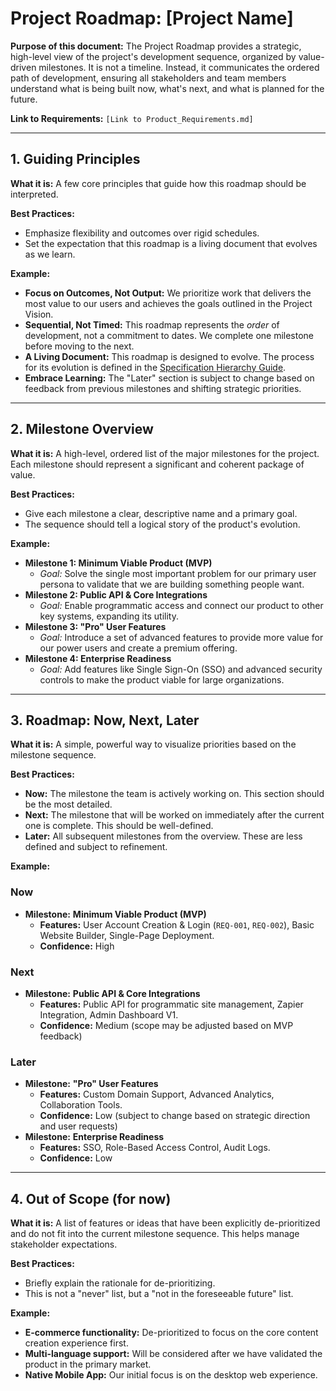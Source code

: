 # Project Roadmap: [Project Name]

**Purpose of this document:** The Project Roadmap provides a strategic, high-level view of the project's development sequence, organized by value-driven milestones. It is not a timeline. Instead, it communicates the ordered path of development, ensuring all stakeholders and team members understand what is being built now, what's next, and what is planned for the future.

**Link to Requirements:** `[Link to Product_Requirements.md]`

---

## 1. Guiding Principles

**What it is:** A few core principles that guide how this roadmap should be interpreted.

**Best Practices:**

* Emphasize flexibility and outcomes over rigid schedules.
* Set the expectation that this roadmap is a living document that evolves as we learn.

**Example:**

* **Focus on Outcomes, Not Output:** We prioritize work that delivers the most value to our users and achieves the goals outlined in the Project Vision.
* **Sequential, Not Timed:** This roadmap represents the *order* of development, not a commitment to dates. We complete one milestone before moving to the next.
* **A Living Document:** This roadmap is designed to evolve. The process for its evolution is defined in the [Specification Hierarchy Guide](link-to-your-guide).
* **Embrace Learning:** The "Later" section is subject to change based on feedback from previous milestones and shifting strategic priorities.

---

## 2. Milestone Overview

**What it is:** A high-level, ordered list of the major milestones for the project. Each milestone should represent a significant and coherent package of value.

**Best Practices:**

* Give each milestone a clear, descriptive name and a primary goal.
* The sequence should tell a logical story of the product's evolution.

**Example:**

* **Milestone 1: Minimum Viable Product (MVP)**
  * *Goal:* Solve the single most important problem for our primary user persona to validate that we are building something people want.
* **Milestone 2: Public API & Core Integrations**
  * *Goal:* Enable programmatic access and connect our product to other key systems, expanding its utility.
* **Milestone 3: "Pro" User Features**
  * *Goal:* Introduce a set of advanced features to provide more value for our power users and create a premium offering.
* **Milestone 4: Enterprise Readiness**
  * *Goal:* Add features like Single Sign-On (SSO) and advanced security controls to make the product viable for large organizations.

---

## 3. Roadmap: Now, Next, Later

**What it is:** A simple, powerful way to visualize priorities based on the milestone sequence.

**Best Practices:**

* **Now:** The milestone the team is actively working on. This section should be the most detailed.
* **Next:** The milestone that will be worked on immediately after the current one is complete. This should be well-defined.
* **Later:** All subsequent milestones from the overview. These are less defined and subject to refinement.

**Example:**

### Now

* **Milestone:** **Minimum Viable Product (MVP)**
  * **Features:** User Account Creation & Login (`REQ-001`, `REQ-002`), Basic Website Builder, Single-Page Deployment.
  * **Confidence:** High

### Next

* **Milestone:** **Public API & Core Integrations**
  * **Features:** Public API for programmatic site management, Zapier Integration, Admin Dashboard V1.
  * **Confidence:** Medium (scope may be adjusted based on MVP feedback)

### Later

* **Milestone:** **"Pro" User Features**
  * **Features:** Custom Domain Support, Advanced Analytics, Collaboration Tools.
  * **Confidence:** Low (subject to change based on strategic direction and user requests)
* **Milestone:** **Enterprise Readiness**
  * **Features:** SSO, Role-Based Access Control, Audit Logs.
  * **Confidence:** Low

---

## 4. Out of Scope (for now)

**What it is:** A list of features or ideas that have been explicitly de-prioritized and do not fit into the current milestone sequence. This helps manage stakeholder expectations.

**Best Practices:**

* Briefly explain the rationale for de-prioritizing.
* This is not a "never" list, but a "not in the foreseeable future" list.

**Example:**

* **E-commerce functionality:** De-prioritized to focus on the core content creation experience first.
* **Multi-language support:** Will be considered after we have validated the product in the primary market.
* **Native Mobile App:** Our initial focus is on the desktop web experience.
